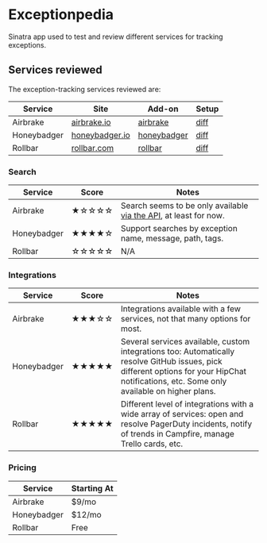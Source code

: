 # Exceptionpedia

Sinatra app used to test and review different services for tracking exceptions.


## Services reviewed

The exception-tracking services reviewed are:

| Service | Site | Add-on | Setup |
|---------|------|--------|------|
| Airbrake | [airbrake.io](https://airbrake.io/) | [airbrake](https://addons.heroku.com/airbrake) | [diff](https://github.com/pedro/exceptionpedia/compare/airbrake) |
| Honeybadger | [honeybadger.io](http://honeybadger.io/) | [honeybadger](http://addons.heroku.com/honeybadger) | [diff](https://github.com/pedro/exceptionpedia/compare/honeybadger) |
| Rollbar | [rollbar.com](https://rollbar.com) | [rollbar](https://addons.heroku.com/rollbar) | [diff](https://github.com/pedro/exceptionpedia/compare/rollbar) |


### Search

| Service | Score | Notes |
----------|-------|-------|
| Airbrake | ★☆☆☆☆ | Search seems to be only available [via the API](https://help.airbrake.io/kb/api-2/v3-api-search-and-filter), at least for now. |
| Honeybadger | ★★★★☆ | Support searches by exception name, message, path, tags. |
| Rollbar | ☆☆☆☆☆ | N/A |


### Integrations

| Service | Score | Notes |
----------|-------|-------|
| Airbrake | ★★★☆☆ | Integrations available with a few services, not that many options for most. |
| Honeybadger | ★★★★★ | Several services available, custom integrations too: Automatically resolve GitHub issues, pick different options for your HipChat notifications, etc. Some only available on higher plans. |
| Rollbar | ★★★★★ | Different level of integrations with a wide array of services: open and resolve PagerDuty incidents, notify of trends in Campfire, manage Trello cards, etc. |


### Pricing

| Service | Starting At |
----------|-------------|
| Airbrake | $9/mo |
| Honeybadger | $12/mo |
| Rollbar | Free |
